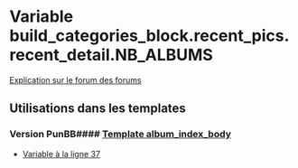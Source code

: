 # Variable build_categories_block.recent_pics.recent_detail.NB_ALBUMS
[Explication sur le forum des forums](http://forum.forumactif.com/t294113-listing-des-variables#build_categories_block.recent_pics.recent_detail.NB_ALBUMS)
## Utilisations dans les templates
### Version PunBB#### [Template album_index_body](punbb/album_index_body.md)
* [Variable à la ligne 37](../punbb/album_index_body.tpl#L37)